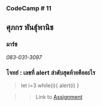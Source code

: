 ### CodeCamp # 11  

## **ศุภกร พันธุ์พานิช**  
### มาร์ช
*083-031-3097*  

### โจทย์ : เลขที่ alert ลำดับสุดท้ายคืออะไร
> let i=3
>while(i){ alert(i) }

>> Link to [Assignment](https://github.com/machhhhhhh/Homework_Codecamp_10/blob/master/Basic_Javascript/Exercise/For_and_While/1/1.html)